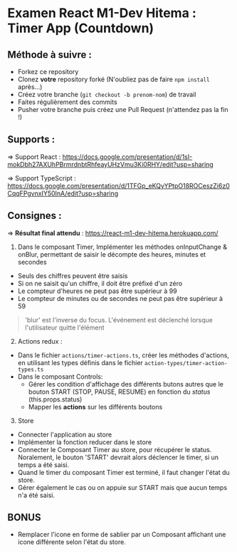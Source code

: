 Examen React M1-Dev Hitema : Timer App (Countdown)
==================================================

Méthode à suivre :
------------------
  * Forkez ce repository
  * Clonez **votre** repository forké (N'oubliez pas de faire `npm install` après...)
  * Créez votre branche (`git checkout -b prenom-nom`) de travail
  * Faites régulièrement des commits
  * Pusher votre branche puis créez une Pull Request (n'attendez pas la fin !)

Supports :
----------

=> Support React : https://docs.google.com/presentation/d/1sI-mokDbh27AXUhPBrmrdnbtRhfeayUHzVmu3Ki0RHY/edit?usp=sharing

=> Support TypeScript : https://docs.google.com/presentation/d/1TFGp_eKQyYPtpO18ROCeszZi6z0CqqFPgvnxIY50InA/edit?usp=sharing

Consignes :
-----------

=> **Résultat final attendu** : https://react-m1-dev-hitema.herokuapp.com/

1. Dans le composant Timer, Implémenter les méthodes onInputChange & onBlur, permettant de saisir le décompte des heures, minutes et secondes
  * Seuls des chiffres peuvent être saisis
  * Si on ne saisit qu'un chiffre, il doit être préfixé d'un zéro
  * Le compteur d'heures ne peut pas être supérieur à 99
  * Le compteur de minutes ou de secondes ne peut pas être supérieur à 59

> 'blur' est l'inverse du focus. L'événement est déclenché lorsque l'utilisateur quitte l'élément

2. Actions redux :
  * Dans le fichier `actions/timer-actions.ts`, créer les méthodes d'actions, en utilisant les types définis dans le fichier `action-types/timer-action-types.ts`
  * Dans le composant Controls:
    * Gérer les condition d'affichage des différents butons autres que le bouton START (STOP, PAUSE, RESUME) en fonction du *status* (this.props.status)
    * Mapper les **actions** sur les différents boutons

3. Store
  * Connecter l'application au store
  * Implémenter la fonction reducer dans le store
  * Connecter le Composant Timer au store, pour récupérer le status. Noralement, le bouton 'START' devrait alors déclencer le timer, si un temps a été saisi.
  * Quand le timer du composant Timer est terminé, il faut changer l'état du store.
  * Gérer également le cas ou on appuie sur START mais que aucun temps n'a été saisi.

BONUS
-----

 *  Remplacer l'icone en forme de sablier par un Composant affichant une icone différente selon l'état du store.
